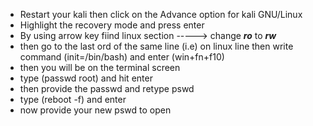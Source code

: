 * Restart your kali then click on the Advance option for kali GNU/Linux
* Highlight the recovery mode and press enter 
* By using arrow key fiind linux section -----> change ***ro*** to ***rw*** 
* then go to the last ord of the same line (i.e) on linux line then write command (init=/bin/bash) and enter (win+fn+f10)
* then you will be on the terminal screen 
* type (passwd root) and hit enter 
* then provide the passwd and retype pswd 
* type (reboot -f) and enter 
* now provide your new pswd to open 
